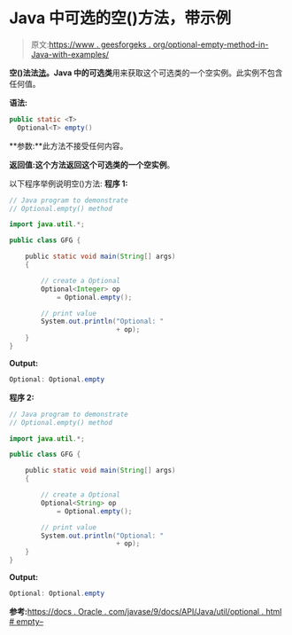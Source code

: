 # Java 中可选的空()方法，带示例

> 原文:[https://www . geesforgeks . org/optional-empty-method-in-Java-with-examples/](https://www.geeksforgeeks.org/optional-empty-method-in-java-with-examples/)

**空()**法**法[法](https://www.geeksforgeeks.org/java-util-package-java/)。Java 中的可选类**用来获取这个可选类的一个空实例。此实例不包含任何值。

**语法:**

```java
public static <T> 
  Optional<T> empty()

```

**参数:**此方法不接受任何内容。

**返回值:**这个方法返回这个可选类的一个**空实例**。

以下程序举例说明空()方法:
**程序 1:**

```java
// Java program to demonstrate
// Optional.empty() method

import java.util.*;

public class GFG {

    public static void main(String[] args)
    {

        // create a Optional
        Optional<Integer> op
            = Optional.empty();

        // print value
        System.out.println("Optional: "
                           + op);
    }
}
```

**Output:**

```java
Optional: Optional.empty

```

**程序 2:**

```java
// Java program to demonstrate
// Optional.empty() method

import java.util.*;

public class GFG {

    public static void main(String[] args)
    {

        // create a Optional
        Optional<String> op
            = Optional.empty();

        // print value
        System.out.println("Optional: "
                           + op);
    }
}
```

**Output:**

```java
Optional: Optional.empty

```

**参考:**[https://docs . Oracle . com/javase/9/docs/API/Java/util/optional . html # empty–](https://docs.oracle.com/javase/9/docs/api/java/util/Optional.html#empty--)